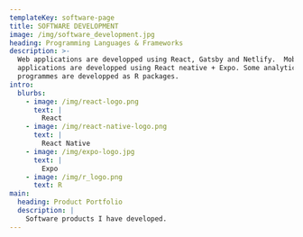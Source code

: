 ```yaml
---
templateKey: software-page
title: SOFTWARE DEVELOPMENT
image: /img/software_development.jpg
heading: Programming Languages & Frameworks
description: >-
  Web applications are developped using React, Gatsby and Netlify.  Mobile
  applications are developped using React neative + Expo. Some analytical
  programmes are developped as R packages.
intro:
  blurbs:
    - image: /img/react-logo.png
      text: |
        React
    - image: /img/react-native-logo.png
      text: |
        React Native
    - image: /img/expo-logo.jpg
      text: |
        Expo
    - image: /img/r_logo.png
      text: R
main:
  heading: Product Portfolio
  description: |
    Software products I have developed.
---
```


